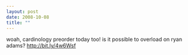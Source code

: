 ```yaml
---
layout: post
date: 2008-10-08
title: ""
---
```

woah, cardinology preorder today too! is it possible to overload on ryan adams? http://bit.ly/4w6Wsf